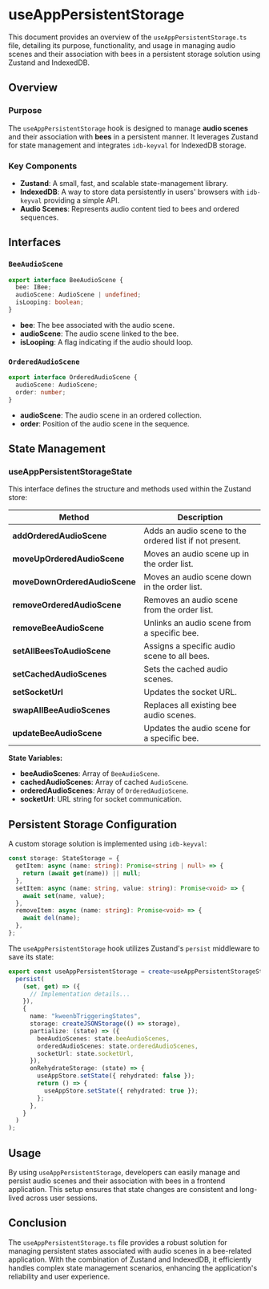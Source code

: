 # useAppPersistentStorage

This document provides an overview of the `useAppPersistentStorage.ts` file, detailing its purpose, functionality, and usage in managing audio scenes and their association with bees in a persistent storage solution using Zustand and IndexedDB.

## Overview

### Purpose

The `useAppPersistentStorage` hook is designed to manage **audio scenes** and their association with **bees** in a persistent manner. It leverages Zustand for state management and integrates `idb-keyval` for IndexedDB storage.

### Key Components

- **Zustand**: A small, fast, and scalable state-management library.
- **IndexedDB**: A way to store data persistently in users' browsers with `idb-keyval` providing a simple API.
- **Audio Scenes**: Represents audio content tied to bees and ordered sequences.

## Interfaces

### `BeeAudioScene`

```typescript
export interface BeeAudioScene {
  bee: IBee;
  audioScene: AudioScene | undefined;
  isLooping: boolean;
}
```

- **bee**: The bee associated with the audio scene.
- **audioScene**: The audio scene linked to the bee.
- **isLooping**: A flag indicating if the audio should loop.

### `OrderedAudioScene`

```typescript
export interface OrderedAudioScene {
  audioScene: AudioScene;
  order: number;
}
```

- **audioScene**: The audio scene in an ordered collection.
- **order**: Position of the audio scene in the sequence.

## State Management

### **useAppPersistentStorageState**

This interface defines the structure and methods used within the Zustand store:

| Method                        | Description                                             |
| ----------------------------- | ------------------------------------------------------- |
| **addOrderedAudioScene**      | Adds an audio scene to the ordered list if not present. |
| **moveUpOrderedAudioScene**   | Moves an audio scene up in the order list.              |
| **moveDownOrderedAudioScene** | Moves an audio scene down in the order list.            |
| **removeOrderedAudioScene**   | Removes an audio scene from the order list.             |
| **removeBeeAudioScene**       | Unlinks an audio scene from a specific bee.             |
| **setAllBeesToAudioScene**    | Assigns a specific audio scene to all bees.             |
| **setCachedAudioScenes**      | Sets the cached audio scenes.                           |
| **setSocketUrl**              | Updates the socket URL.                                 |
| **swapAllBeeAudioScenes**     | Replaces all existing bee audio scenes.                 |
| **updateBeeAudioScene**       | Updates the audio scene for a specific bee.             |

**State Variables:**

- **beeAudioScenes**: Array of `BeeAudioScene`.
- **cachedAudioScenes**: Array of cached `AudioScene`.
- **orderedAudioScenes**: Array of `OrderedAudioScene`.
- **socketUrl**: URL string for socket communication.

## Persistent Storage Configuration

A custom storage solution is implemented using `idb-keyval`:

```typescript
const storage: StateStorage = {
  getItem: async (name: string): Promise<string | null> => {
    return (await get(name)) || null;
  },
  setItem: async (name: string, value: string): Promise<void> => {
    await set(name, value);
  },
  removeItem: async (name: string): Promise<void> => {
    await del(name);
  },
};
```

The `useAppPersistentStorage` hook utilizes Zustand's `persist` middleware to save its state:

```typescript
export const useAppPersistentStorage = create<useAppPersistentStorageState>()(
  persist(
    (set, get) => ({
      // Implementation details...
    }),
    {
      name: "kweenbTriggeringStates",
      storage: createJSONStorage(() => storage),
      partialize: (state) => ({
        beeAudioScenes: state.beeAudioScenes,
        orderedAudioScenes: state.orderedAudioScenes,
        socketUrl: state.socketUrl,
      }),
      onRehydrateStorage: (state) => {
        useAppStore.setState({ rehydrated: false });
        return () => {
          useAppStore.setState({ rehydrated: true });
        };
      },
    }
  )
);
```

## Usage

By using `useAppPersistentStorage`, developers can easily manage and persist audio scenes and their association with bees in a frontend application. This setup ensures that state changes are consistent and long-lived across user sessions.

## Conclusion

The `useAppPersistentStorage.ts` file provides a robust solution for managing persistent states associated with audio scenes in a bee-related application. With the combination of Zustand and IndexedDB, it efficiently handles complex state management scenarios, enhancing the application's reliability and user experience.
